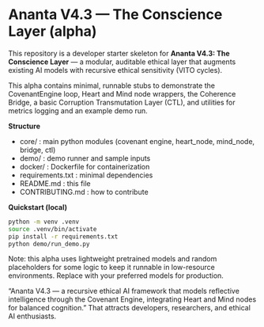 # Ananta V4.3 — The Conscience Layer (alpha)
This repository is a developer starter skeleton for **Ananta V4.3: The Conscience Layer** — a modular, auditable ethical layer that augments existing AI models with recursive ethical sensitivity (VITO cycles).

This alpha contains minimal, runnable stubs to demonstrate the CovenantEngine loop, Heart and Mind node wrappers, the Coherence Bridge, a basic Corruption Transmutation Layer (CTL), and utilities for metrics logging and an example demo run.

**Structure**
- core/ : main python modules (covenant engine, heart_node, mind_node, bridge, ctl)
- demo/ : demo runner and sample inputs
- docker/ : Dockerfile for containerization
- requirements.txt : minimal dependencies
- README.md : this file
- CONTRIBUTING.md : how to contribute

**Quickstart (local)**
```bash
python -m venv .venv
source .venv/bin/activate
pip install -r requirements.txt
python demo/run_demo.py
```

Note: this alpha uses lightweight pretrained models and random placeholders for some logic to keep it runnable in low-resource environments. Replace with your preferred models for production.

 “Ananta V4.3 — a recursive ethical AI framework that models reflective intelligence through the Covenant Engine, integrating Heart and Mind nodes for balanced cognition.”
That attracts developers, researchers, and ethical AI enthusiasts.
